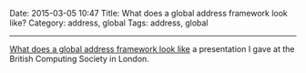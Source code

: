 Date: 2015-03-05 10:47
Title: What does a global address framework look like?
Category: address, global
Tags:  address, global

---

[What does a global address framework look like](http://antarch.github.io/presentations/20150305_AddressDay/20150305_ARB_DIAS_PresentationbeigeCube.html#/) a presentation I gave at the British Computing Society in London. 
